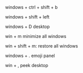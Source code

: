 windows + ctrl + shift + b

windows + shift + left

windows + D
desktop

win + m
minimize all windows

win + shift + m:
restore all windows

windows + .
emoji panel

win + ,
peek desktop
